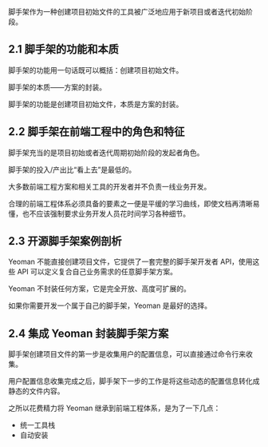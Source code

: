脚手架作为一种创建项目初始文件的工具被广泛地应用于新项目或者迭代初始阶段。

## 2.1 脚手架的功能和本质

脚手架的功能用一句话既可以概括：创建项目初始文件。

脚手架的本质——方案的封装。

脚手架的功能是创建项目初始文件，本质是方案的封装。

## 2.2 脚手架在前端工程中的角色和特征

脚手架充当的是项目初始或者迭代周期初始阶段的发起者角色。

脚手架的投入/产出比“看上去”是最低的。

大多数前端工程方案和相关工具的开发者并不负责一线业务开发。

合理的前端工程体系必须具备的要素之一便是平缓的学习曲线，即使文档再清晰易懂，也不应该强制要求业务开发人员花时间学习各种细节。

## 2.3 开源脚手架案例剖析

Yeoman 不能直接创建项目文件，它提供了一套完整的脚手架开发者 API，使用这些 API 可以定义复合自己业务需求的任意脚手架方案。

Yeoman 不封装任何方案，它是完全开放、高度可扩展的。

如果你需要开发一个属于自己的脚手架，Yeoman 是最好的选择。

## 2.4 集成 Yeoman 封装脚手架方案

脚手架创建项目文件的第一步是收集用户的配置信息，可以直接通过命令行来收集。

用户配置信息收集完成之后，脚手架下一步的工作是将这些动态的配置信息转化成静态的文件内容。

之所以花费精力将 Yeoman 继承到前端工程体系，是为了一下几点：

- 统一工具栈
- 自动安装
